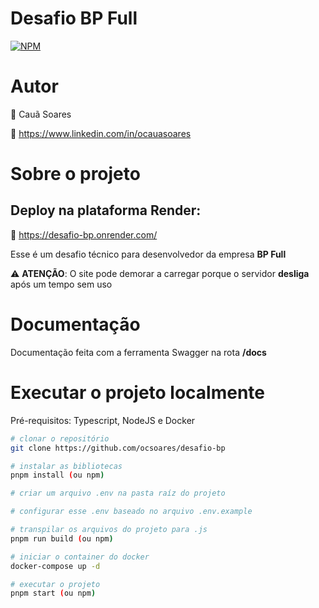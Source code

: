 # **Desafio BP Full**

[![NPM](https://img.shields.io/npm/l/react)](https://github.com/neliocursos/exemplo-readme/blob/main/LICENSE)

# Autor

👤 Cauã Soares

💼 https://www.linkedin.com/in/ocauasoares

# Sobre o projeto

## Deploy na plataforma Render:

🚀 https://desafio-bp.onrender.com/ <br>

Esse é um desafio técnico para desenvolvedor da empresa **BP Full**

⚠️ **ATENÇÃO**: O site pode demorar a carregar porque o servidor **desliga** após um tempo sem uso

# Documentação

Documentação feita com a ferramenta Swagger na rota **/docs**

# Executar o projeto localmente

Pré-requisitos: Typescript, NodeJS e Docker

```bash
# clonar o repositório
git clone https://github.com/ocsoares/desafio-bp

# instalar as bibliotecas
pnpm install (ou npm)

# criar um arquivo .env na pasta raíz do projeto

# configurar esse .env baseado no arquivo .env.example

# transpilar os arquivos do projeto para .js
pnpm run build (ou npm)

# iniciar o container do docker
docker-compose up -d

# executar o projeto
pnpm start (ou npm)
```
